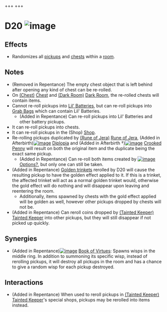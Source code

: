 +++
+++

 # D20 ![image](/image/D20.png) 

Effects
---------


* Randomizes all [pickups](/wiki/Pickup "Pickup") and [chests](/wiki/Chest "Chest") within a [room](/wiki/Rooms "Rooms").


Notes
-------


* (Removed in Repentance) The empty chest object that is left behind after opening any kind of chest can be re-rolled.
* On [(Chest)](/wiki/Chest_(Floor) "Chest") [Chest](/wiki/Chest_(Floor) "Chest (Floor)") and [(Dark Room)](/wiki/Dark_Room "Dark Room") [Dark Room](/wiki/Dark_Room "Dark Room"), the re-rolled chests will contain items.
* Cannot re-roll pickups into [Lil' Batteries](/wiki/Lil%27_Battery "Lil' Battery"), but can re-roll pickups into [Grab Bags](/wiki/Grab_Bag "Grab Bag") which can contain Lil' Batteries.
	+ (Added in Repentance) Can re-roll pickups into Lil' Batteries and other battery pickups.
* It can re-roll pickups into chests.
* It can re-roll pickups in the (Shop) [Shop](/wiki/Shop "Shop").
* Re-rolling pickups duplicated by [(Rune of Jera)](/wiki/Cards_and_Runes "Rune of Jera") [Rune of Jera](/wiki/Cards_and_Runes "Cards and Runes"), (Added in Afterbirth)[![image](/image/Diplopia.png)](/wiki/Diplopia "Diplopia") [Diplopia](/wiki/Diplopia "Diplopia") and (Added in Afterbirth †)[![image](/image/Crooked_Penny.png)](/wiki/Crooked_Penny "Crooked Penny") [Crooked Penny](/wiki/Crooked_Penny "Crooked Penny") will result on both the original item and the duplicate being the exact same pickup.
	+ (Added in Repentance) Can re-roll both items created by [![image](/image/Options%3F.png)](/wiki/Options%3F "Options?") [Options?](/wiki/Options%3F "Options?"), but only one can still be taken.
* (Added in Repentance) [Golden trinkets](/wiki/Golden_Trinket "Golden Trinket") rerolled by D20 will cause the resulting pickup to have the golden effect applied to it. If this is a trinket, the affected trinket will act as a normal golden trinket would, otherwise the gold effect will do nothing and will disappear upon leaving and reentering the room.
	+ Additionally, items spawned by chests with the gold effect applied will be golden as well, however other pickups dropped by chests will not be.
* (Added in Repentance) Can reroll coins dropped by  [(Tainted Keeper)](/wiki/Tainted_Keeper "Tainted Keeper") [Tainted Keeper](/wiki/Tainted_Keeper "Tainted Keeper") into other pickups, but they will still disappear if not picked up quickly.


Synergies
-----------


* (Added in Repentance)[![image](/image/Book_of_Virtues.png)](/wiki/Book_of_Virtues "Book of Virtues") [Book of Virtues](/wiki/Book_of_Virtues "Book of Virtues"): Spawns wisps in the middle ring. In addition to summoning its specific wisp, instead of rerolling pickups, it will destroy all pickups in the room and has a chance to give a random wisp for each pickup destroyed.


Interactions
--------------


* (Added in Repentance) When used to reroll pickups in  [(Tainted Keeper)](/wiki/Tainted_Keeper "Tainted Keeper") [Tainted Keeper](/wiki/Tainted_Keeper "Tainted Keeper")'s special shops, pickups may be rerolled into items instead.


